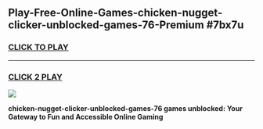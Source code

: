 
## Play-Free-Online-Games-chicken-nugget-clicker-unblocked-games-76-Premium #7bx7u
<h3>
<a href="https://premium.freeplayer.one?title=chicken-nugget-clicker-unblocked-games-76&ref=8M">CLICK TO PLAY</a></h3>
<hr>

<h3>
<a href="https://premium.freeplayer.one?title=chicken-nugget-clicker-unblocked-games-76&ref=8M">CLICK 2 PLAY</a>
  
</h3>

<a href="https://premium.freeplayer.one?title=chicken-nugget-clicker-unblocked-games-76&ref=8M"><img src="https://clearcache.store/games.png"></a>


**chicken-nugget-clicker-unblocked-games-76 games unblocked: Your Gateway to Fun and Accessible Online Gaming**
